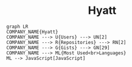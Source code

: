 <h1 align="center">Hyatt</h1>

```mermaid
graph LR
COMPANY_NAME{Hyatt}
COMPANY_NAME ---> U{Users} ---> UN[2]
COMPANY_NAME ---> R{Repositories} ---> RN[2]
COMPANY_NAME ---> G{Gists} ---> GN[29]
COMPANY_NAME ---> ML{Most Used<br>Languages}
ML --> JavaScript[JavaScript]
```
